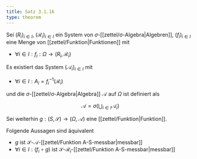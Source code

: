 ```yaml
---
title: Satz 3.1.16
type: theorem
---
```


Sei $(R_i)_{i \in I}$, $(\mathcal{R}_i)_{i \in I}$ ein System von $\sigma$-[[zettel/σ-Algebra|Algebren]], $(f_i)_{i \in I}$ eine Menge von [[zettel/Funktion|Funktionen]] mit
- $\forall i \in I : f_i : \Omega \to (R_i, \mathcal{R}_i)$

Es existiert das System $(\mathcal{A}_i)_{i \in I}$ mit
- $\forall i \in I : A_i = f_i^{-1}(\mathcal{R}_i)$

und die $\sigma$-[[zettel/σ-Algebra|Algebra]] $\mathcal{A}$ auf $\Omega$ ist definiert als

$$
	\mathcal{A} = \sigma\left( \bigcup_{i \in I} \mathcal{A}_i \right)
$$

Sei weiterhin $g : (S, \mathscr{S}) \to (\Omega, \mathcal{A})$ eine [[zettel/Funktion|Funktion]].

Folgende Aussagen sind äquivalent
- $g$ ist $\mathscr{S}$-$\mathcal{A}$-[[zettel/Funktion A-S-messbar|messbar]]
- $\forall i \in I : (f_i \circ g)$ ist $\mathscr{S}$-$\mathcal{R}_i$-[[zettel/Funktion A-S-messbar|messbar]]